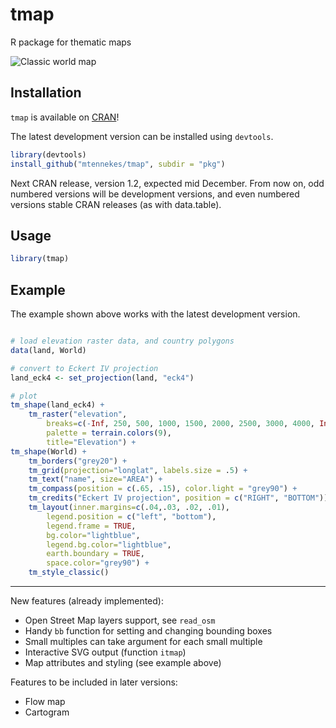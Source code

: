 tmap
===

R package for thematic maps

![Classic world map](http://www.von-tijn.nl/tijn/research/tmap_classic.png)

Installation
------------

`tmap` is available on [CRAN](http://cran.r-project.org/package=tmap)!

The latest development version can be installed using `devtools`.

```r
library(devtools)
install_github("mtennekes/tmap", subdir = "pkg")
```

Next CRAN release, version 1.2, expected mid December. From now on, odd numbered versions will be development versions, and even numbered versions stable CRAN releases (as with data.table).


Usage
-----

```r
library(tmap)
```

Example
-----

The example shown above works with the latest development version.

```r

# load elevation raster data, and country polygons
data(land, World)

# convert to Eckert IV projection
land_eck4 <- set_projection(land, "eck4")

# plot
tm_shape(land_eck4) +
	tm_raster("elevation", 
		breaks=c(-Inf, 250, 500, 1000, 1500, 2000, 2500, 3000, 4000, Inf),  
		palette = terrain.colors(9), 
		title="Elevation") +
tm_shape(World) +
	tm_borders("grey20") +
	tm_grid(projection="longlat", labels.size = .5) +
	tm_text("name", size="AREA") +
	tm_compass(position = c(.65, .15), color.light = "grey90") +
	tm_credits("Eckert IV projection", position = c("RIGHT", "BOTTOM")) +
	tm_layout(inner.margins=c(.04,.03, .02, .01), 
		legend.position = c("left", "bottom"), 
		legend.frame = TRUE, 
		bg.color="lightblue", 
		legend.bg.color="lightblue", 
		earth.boundary = TRUE, 
		space.color="grey90") + 
	tm_style_classic()
```



-----

New features (already implemented):

* Open Street Map layers support, see ```read_osm```
* Handy ```bb``` function for setting and changing bounding boxes
* Small multiples can take argument for each small multiple
* Interactive SVG output (function ```itmap```)
* Map attributes and styling (see example above)

Features to be included in later versions:

* Flow map
* Cartogram


